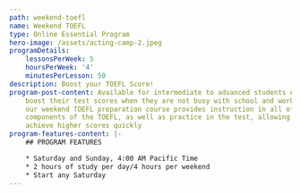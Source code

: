 ```yaml
---
path: weekend-toefl
name: Weekend TOEFL
type: Online Essential Program
hero-image: /assets/acting-camp-2.jpeg
programDetails:
    lessonsPerWeek: 5
    hoursPerWeek: '4'
    minutesPerLesson: 50
description: Boost your TOEFL Score!
program-post-content: Available for intermediate to advanced students eager to
    boost their test scores when they are not busy with school and work concerns,
    our weekend TOEFL preparation course provides instruction in all of the
    components of the TOEFL, as well as practice in the test, allowing students to
    achieve higher scores quickly
program-features-content: |-
    ## PROGRAM FEATURES

    * Saturday and Sunday, 4:00 AM Pacific Time
    * 2 hours of study per day/4 hours per weekend
    * Start any Saturday
---
```

